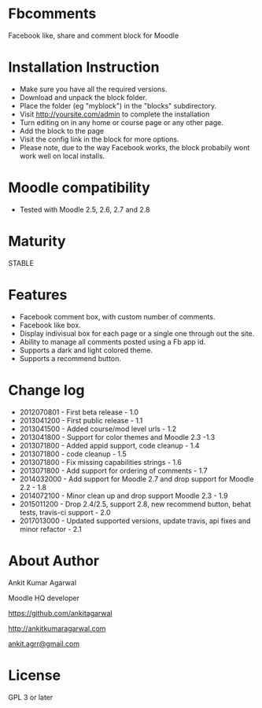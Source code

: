 Fbcomments
=====================

Facebook like, share and comment block for Moodle

Installation Instruction
=====================

* Make sure you have all the required versions.
* Download and unpack the block folder.
* Place the folder (eg "myblock") in the "blocks" subdirectory.
* Visit http://yoursite.com/admin to complete the installation
* Turn editing on in any home or course page or any other page.
* Add the block to the page
* Visit the config link in the block for more options.
* Please note, due to the way Facebook works, the block probabily wont work well on local installs.

Moodle compatibility
=====================
* Tested with Moodle 2.5, 2.6, 2.7 and 2.8

Maturity
====================
STABLE

Features
====================
* Facebook comment box, with custom number of comments.
* Facebook like box.
* Display indivisual box for each page or a single one through out the site.
* Ability to manage all comments posted using a Fb app id.
* Supports a dark and light colored theme.
* Supports a recommend button.

Change log
=====================
* 2012070801 - First beta release - 1.0
* 2013041200 - First public release - 1.1
* 2013041500 - Added course/mod level urls - 1.2
* 2013041800 - Support for color themes and Moodle 2.3 -1.3
* 2013071800 - Added appid support, code cleanup - 1.4
* 2013071800 - code cleanup - 1.5
* 2013071800 - Fix missing capabilities strings - 1.6
* 2013071800 - Add support for ordering of comments - 1.7
* 2014032000 - Add support for Moodle 2.7 and drop support for Moodle 2.2 - 1.8
* 2014072100 - Minor clean up and drop support Moodle 2.3 - 1.9
* 2015011200 - Drop 2.4/2.5, support 2.8, new recommend button, behat tests, travis-ci support - 2.0
* 2017013000 - Updated supported versions, update travis, api fixes and minor refactor - 2.1

About Author
=====================
Ankit Kumar Agarwal

Moodle HQ developer

https://github.com/ankitagarwal

http://ankitkumaragarwal.com

ankit.agrr@gmail.com

License
=====================

GPL 3 or later
